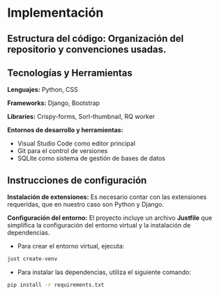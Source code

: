 # **Implementación**

## **Estructura del código**: Organización del repositorio y convenciones usadas.

## **Tecnologías y Herramientas**

**Lenguajes:** Python, CSS  

**Frameworks:** Django, Bootstrap

**Libraries:** Crispy-forms, Sorl-thumbnail, RQ worker

**Entornos de desarrollo y herramientas:**  

- Visual Studio Code como editor principal  
- Git para el control de versiones  
- SQLite como sistema de gestión de bases de datos

## **Instrucciones de configuración**

**Instalación de extensiones:** Es necesario contar con las extensiones requeridas, que en nuestro caso son Python y Django.  

**Configuración del entorno:** El proyecto incluye un archivo **Justfile** que simplifica la configuración del entorno virtual y la instalación de dependencias.

- Para crear el entorno virtual, ejecuta:
  
```bash
just create-venv
```  

- Para instalar las dependencias, utiliza el siguiente comando:

```bash
pip install -r requirements.txt
```  